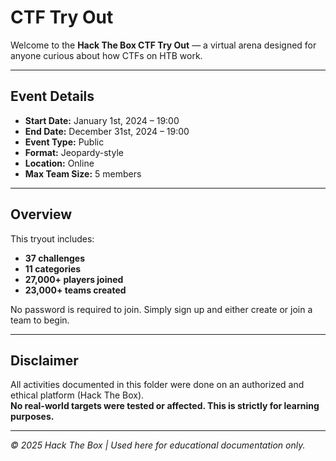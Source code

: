 # CTF Try Out

Welcome to the **Hack The Box CTF Try Out** — a virtual arena designed for anyone curious about how CTFs on HTB work.

---

## Event Details

- **Start Date:** January 1st, 2024 – 19:00
- **End Date:** December 31st, 2024 – 19:00
- **Event Type:** Public
- **Format:** Jeopardy-style
- **Location:** Online
- **Max Team Size:** 5 members

---

## Overview

This tryout includes:
- **37 challenges**
- **11 categories**
- **27,000+ players joined**
- **23,000+ teams created**

No password is required to join. Simply sign up and either create or join a team to begin.

---

## Disclaimer

All activities documented in this folder were done on an authorized and ethical platform (Hack The Box).  
**No real-world targets were tested or affected. This is strictly for learning purposes.**

---

*© 2025 Hack The Box | Used here for educational documentation only.*

